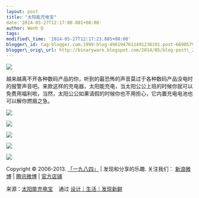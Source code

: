 ```yaml
--- 
layout: post 
title: "太阳能充电宝" 
date:'2014-05-27T12:17:00.001+08:00' 
author: Wenh Q
tags:
modified\_time: '2014-05-27T12:17:23.885+08:00' 
blogger\_id: tag:blogger.com,1999:blog-4961947611491238191.post-6698579510267697418
blogger\_orig\_url: http://binaryware.blogspot.com/2014/05/blog-post\_27.html
---
```

![](https://images-blogger-opensocial.googleusercontent.com/gadgets/proxy?url=http%3A%2F%2Fsince1984.qiniudn.com%2Fwp-content%2Fuploads%2F2014%2F05%2FRay01650x371.jpg&container=blogger&gadget=a&rewriteMime=image%2F*)



越来越离不开各种数码产品的你，听到的最恐怖的声音莫过于各种数码产品没电时的报警声音吧。来款这样的充电器，太阳能充电，当太阳公公上班的时候你就可以免费用福利啦，当然，太阳公公如果请假的时候你也不用担心，它内置充电电池也可以解你燃眉之急。







![](https://images-blogger-opensocial.googleusercontent.com/gadgets/proxy?url=http%3A%2F%2Fsince1984.qiniudn.com%2Fwp-content%2Fuploads%2F2014%2F05%2Fimg_quirky_ray_solar_powered_charger.jpg&container=blogger&gadget=a&rewriteMime=image%2F*)



![](https://images-blogger-opensocial.googleusercontent.com/gadgets/proxy?url=http%3A%2F%2Fsince1984.qiniudn.com%2Fwp-content%2Fuploads%2F2014%2F05%2Fimg_quirky_ray_solar_powered_charger_2.jpg&container=blogger&gadget=a&rewriteMime=image%2F*)



![](https://images-blogger-opensocial.googleusercontent.com/gadgets/proxy?url=http%3A%2F%2Fsince1984.qiniudn.com%2Fwp-content%2Fuploads%2F2014%2F05%2Fimg_quirky_ray_solar_powered_charger_3.jpg&container=blogger&gadget=a&rewriteMime=image%2F*)



![](https://images-blogger-opensocial.googleusercontent.com/gadgets/proxy?url=http%3A%2F%2Fsince1984.qiniudn.com%2Fwp-content%2Fuploads%2F2014%2F05%2Fimg_quirky_ray_solar_powered_charger_4.jpg&container=blogger&gadget=a&rewriteMime=image%2F*)



![](https://images-blogger-opensocial.googleusercontent.com/gadgets/proxy?url=http%3A%2F%2Fsince1984.qiniudn.com%2Fwp-content%2Fuploads%2F2014%2F05%2Fimg_quirky_ray_solar_powered_charger_5.jpg&container=blogger&gadget=a&rewriteMime=image%2F*)



Copyright © 2006-2013. [「一九八四」](http://since1984.cn/) |
发现和分享的乐趣. 关注我们： [新浪微博](http://i.since1984.cn/feedweibo)
| [腾讯微博](http://i.since1984.cn/feedtweibo) |
[官方店铺](http://i.since1984.cn/feedshop)
<div>




</div>

<div>

来源：[太阳能充电宝](http://since1984.cn/post/2014-05-20/%E5%A4%AA%E9%98%B3%E8%83%BD%E5%85%85%E7%94%B5%E5%AE%9D) 
  通过 [设计｜生活｜发现新鲜](http://since1984.cn/)

</div>
